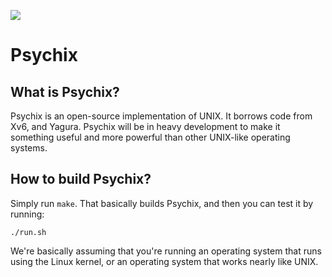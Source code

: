 ![](.assets/logo.png.png)

# Psychix
## What is Psychix?
Psychix is an open-source implementation of UNIX. It borrows code from Xv6, and Yagura. Psychix will be in heavy development to make it something useful and more powerful than other UNIX-like operating systems.
## How to build Psychix?
Simply run `make`. That basically builds Psychix, and then you can test it by running:
```
./run.sh
```
We're basically assuming that you're running an operating system that runs using the Linux kernel, or an operating system that works nearly like UNIX.